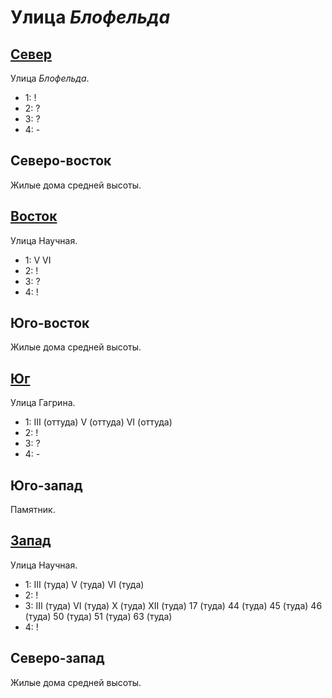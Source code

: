 # Улица *Блофельда*

## [Север](./520085.md)

Улица *Блофельда*.

* 1:    !
* 2:    ?
* 3:    ?
* 4:    -

## Северо-восток

Жилые дома средней высоты.

## [Восток](./525090.md)

Улица Научная.

* 1:    V       VI
* 2:    !
* 3:    ?
* 4:    !

## Юго-восток

Жилые дома средней высоты.

## [Юг](./520100.md)

Улица Гагрина.

* 1:    III (оттуда)    V (оттуда)      VI (оттуда)
* 2:    !
* 3:    ?
* 4:    -

## Юго-запад

Памятник.

## [Запад](./500090.md)

Улица Научная.

* 1:    III (туда)      V (туда)        VI (туда)
* 2:    !
* 3:    III (туда)  VI (туда)   X (туда)    XII (туда)
        17 (туда)   44 (туда)   45 (туда)   46 (туда)   50 (туда)   51 (туда)   63 (туда)
* 4:    !

## Северо-запад

Жилые дома средней высоты.
